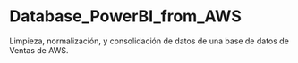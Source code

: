 # Database_PowerBI_from_AWS
Limpieza, normalización, y consolidación de datos de una base de datos de Ventas de AWS.
